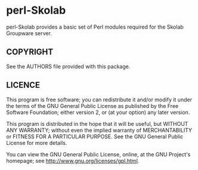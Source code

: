 # perl-Skolab

perl-Skolab provides a basic set of Perl modules required for the Skolab
Groupware server.

## COPYRIGHT

See the AUTHORS file provided with this package.

## LICENCE

This  program is free  software; you can redistribute  it and/or
modify it  under the terms of the GNU  General Public License as
published by the  Free Software Foundation; either version 2, or
(at your option) any later version.

This program is  distributed in the hope that it will be useful,
but WITHOUT  ANY WARRANTY; without even the  implied warranty of
MERCHANTABILITY or FITNESS FOR A PARTICULAR PURPOSE. See the GNU
General Public License for more details.

You can view the  GNU General Public License, online, at the GNU
Project's homepage; see <http://www.gnu.org/licenses/gpl.html>.
